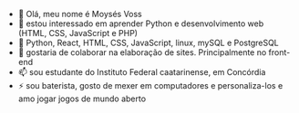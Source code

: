 - 👋 Olá, meu nome é Moysés Voss
- 👀 estou interessado em aprender Python e desenvolvimento web (HTML, CSS, JavaScript e PHP)
- 🌱 Python, React, HTML, CSS, JavaScript, linux, mySQL e PostgreSQL
- 💞️ gostaria de colaborar na elaboração de sites. Principalmente no front-end
- 📫 sou estudante do Instituto Federal caatarinense, em Concórdia
- ⚡ sou baterista, gosto de mexer em computadores e personaliza-los e amo jogar jogos de mundo aberto

